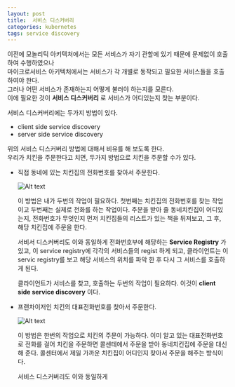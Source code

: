 ```yaml
---
layout: post
title:  서비스 디스커버리
categories: kubernetes
tags: service discovery
---
```



이전에 모놀리틱 아키텍처에서는 모든 서비스가 자기 관할에 있기 때문에 문제없이 호출하여 수행하였으나  
마이크로서비스 아키텍처에서는 서비스가 각 개별로 동작되고 필요한 서비스들을 호출하여야 한다.  
그러나 어떤 서비스가 존재하는지 어떻게 불러야 하는지를 모른다.  
이에 필요한 것이 **서비스 디스커버리** 로 서비스가 어디있는지 찾는 부분이다.

서비스 디스커버리에는 두가지 방법이 있다.
- client side service discovery
- server side service discovery

위의 서비스 디스커버리 방법에 대해서 비유를 해 보도록 한다.  
우리가 치킨을 주문한다고 치면, 두가지 방법으로 치킨을 주문할 수가 있다.

- 직접 동네에 있는 치킨집의 전화번호를 찾아서 주문한다.

    ![Alt text](https://monosnap.com/image/avCjZ4dbHp918EeHWhefkoQ8nZaGne)

    이 방법은 내가 두번의 작업이 필요하다. 첫번째는 치킨집의 전화번호를 찾는 작업이고 두번째는 실제로 전화를 하는 작업이다. 주문을 받아 줄 동네치킨집이 어디있는지, 전화번호가 무엇인지 먼저 치킨집들의 리스트가 있는 책을 뒤져보고, 그 후, 해당 치킨집에 주문을 한다.

    서비서 디스커버리도 이와 동일하게 전화번호부에 해당하는 **Service Registry** 가 있고, 이 service registry에 각각의 서비스들의 regist 하게 되고, 클라이언트는 이 servic registry를 보고 해당 서비스의 위치를 파악 한 후 다시 그 서비스를 호출하게 된다.

    클라이언트가 서비스를 찾고, 호출하는 두번의 작업이 필요하다.
    이것이  **client side service discovery** 이다.

- 프랜차이저인 치킨의 대표전화번호를 찾아서 주문한다.

    ![Alt text](https://monosnap.com/image/HLqafhmdsiaxobWLAr1ynFQw0QSmsS)

    이 방법은 한번의 작업으로 치킨의 주문이 가능하다. 이미 알고 있는 대표전화번호로 전화를 걸어 치킨을 주문하면 콜센테에서 주문을 받아 동네치킨집에 주문을 대신 해 준다. 콜센터에서 제일 가까운 치킨집이 어디인지 찾아서 주문을 해주는 방식이다.

    서비스 디스커버리도 이와 동일하게 